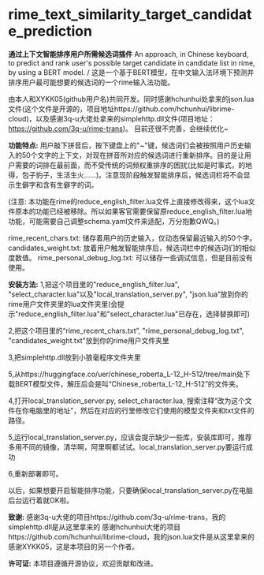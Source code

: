 # rime_text_similarity_target_candidate_prediction
**通过上下文智能排序用户所需候选词插件**
An approach, in Chinese keyboard, to predict and rank user's possible target candidate in candidate list in rime, by using a BERT model. / 这是一个基于BERT模型，在中文输入法环境下预测并排序用户最可能想要的候选词的一个rime输入法功能。

由本人和XYKK05(github用户名)共同开发。同时感谢hchunhui处拿来的json.lua文件(这个文件是开源的，项目地址https://github.com/hchunhui/librime-cloud)，以及感谢3q-u大佬处拿来的simplehttp.dll文件(项目地址：https://github.com/3q-u/rime-trans)。
目前还很不完善，会继续优化~

**功能特点:**
用户敲下拼音后，按下键盘上的"~"键，候选词们会被按照用户历史输入的50个文字的上下文，对现在拼音所对应的候选词进行重新排序。目的是让用户需要的词排在最前面，而不受传统的词频权重排序的困扰(比如是时事式，的地得，包子豹子，生活生火……)。注意现阶段触发智能排序后，候选词栏将不会显示生僻字和含有生僻字的词。

(注意: 本功能在rime的reduce_english_filter.lua文件上直接修改得来，这个lua文件原本的功能已经被移除。所以如果客官需要保留原reduce_english_filter.lua地功能，可能需要自己调整schema.yaml文件来适配，万分抱歉QWQ。)

rime_recent_chars.txt: 储存着用户的历史输入，仅动态保留最近输入的50个字。
candidates_weight.txt: 放着用户触发智能排序后，候选词栏中的候选词们的相似度数值。
rime_personal_debug_log.txt: 可以储存一些调试信息，但是目前没有使用。

**安装方法:**
1,把这个项目里的"reduce_english_filter.lua", "select_character.lua"以及"local_translation_server.py", "json.lua”放到你的rime用户文件夹里的lua文件夹里(会提示"reduce_english_filter.lua"和"select_character.lua"已存在，选择替换即可)

2,把这个项目里的“rime_recent_chars.txt”, "rime_personal_debug_log.txt", "candidates_weight.txt"放到你的rime用户文件夹里

3,把simplehttp.dll放到小狼毫程序文件夹里

5,从https://huggingface.co/uer/chinese_roberta_L-12_H-512/tree/main处下载BERT模型文件，解压后会是叫“Chinese_roberta_L-12_H-512”的文件夹。

4,打开local_translation_server.py, select_character.lua, 搜索注释“改为这个文件在你电脑里的地址”，然后在对应的行里修改它们使用的模型文件夹和txt文件的路径。

5,运行local_translation_server.py，应该会提示缺少一些库，安装库即可，推荐多用不同的镜像，清华啊，阿里啊都试试。local_translation_server.py要运行成功

6,重新部署即可。

以后，如果想要开启智能排序功能，只要确保local_translation_server.py在电脑后台运行着就OK啦。


**致谢:**
感谢3q-u大佬的项目https://github.com/3q-u/rime-trans，我的simplehttp.dll是从这里拿来的
感谢hchunhui大佬的项目https://github.com/hchunhui/librime-cloud，我的json.lua文件是从这里拿来的
感谢XYKK05，这是本项目的另一个作者。

**许可证:**
本项目遵循开源协议，欢迎贡献和改进。


